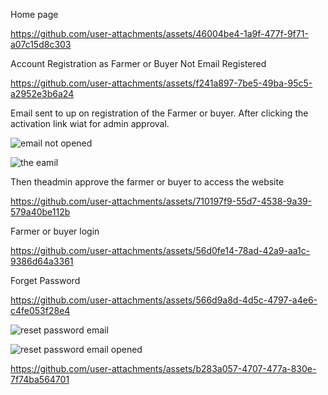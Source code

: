 Home page




https://github.com/user-attachments/assets/46004be4-1a9f-477f-9f71-a07c15d8c303


Account Registration as Farmer or Buyer Not Email Registered



https://github.com/user-attachments/assets/f241a897-7be5-49ba-95c5-a2952e3b6a24


Email sent to up on registration of the Farmer or buyer.
After clicking the activation link wiat for admin approval.

![email not opened](https://github.com/user-attachments/assets/29b9b9c3-cd6b-4889-987f-6f2c7c65ed5d)


![the eamil](https://github.com/user-attachments/assets/903f6b61-a91b-4a01-9656-b36fdeedabb4)


Then theadmin approve the farmer or buyer to access the website


https://github.com/user-attachments/assets/710197f9-55d7-4538-9a39-579a40be112b

Farmer or buyer login

https://github.com/user-attachments/assets/56d0fe14-78ad-42a9-aa1c-9386d64a3361

Forget Password

https://github.com/user-attachments/assets/566d9a8d-4d5c-4797-a4e6-c4fe053f28e4

![reset password email](https://github.com/user-attachments/assets/8851d92d-86a0-4d32-b161-5521f16cc953)


![reset password email opened](https://github.com/user-attachments/assets/c1268da2-c903-4b3c-9691-bed573ed14a9)




https://github.com/user-attachments/assets/b283a057-4707-477a-830e-7f74ba564701


